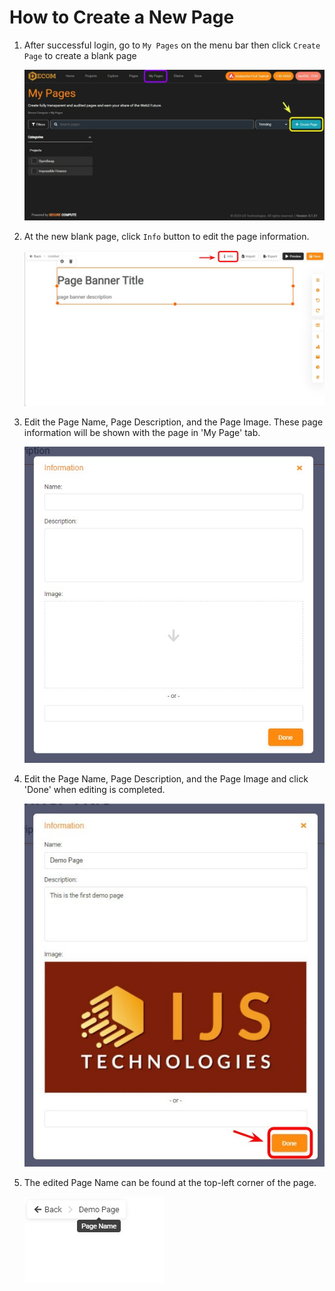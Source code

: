 # How to Create a New Page
1. After successful login, go to `My Pages` on the menu bar then click `Create Page` to create a blank page

   ![](.scbook/my-page.jpg)
 
2. At the new blank page, click `Info` button to edit the page information.
 
   ![](.scbook/new-page.jpg)
 
3. Edit the Page Name, Page Description, and the Page Image.  These page information will be shown with the page in 'My Page' tab.
 
   ![](.scbook/page-info-edit.jpg)
 
4. Edit the Page Name, Page Description, and the Page Image and click 'Done' when editing is completed.
 
   ![](.scbook/page-info-edited.jpg)
 
5. The edited Page Name can be found at the top-left corner of the page.
 
   ![](.scbook/page-info-updated.jpg)
